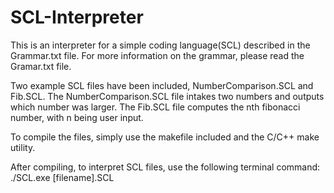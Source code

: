# SCL-Interpreter
This is an interpreter for a simple coding language(SCL) described in the Grammar.txt file. For more information on the grammar, please read the Gramar.txt file.

Two example SCL files have been included, NumberComparison.SCL and Fib.SCL. The NumberComparison.SCL file intakes two numbers and outputs which number was larger. The Fib.SCL file
computes the nth fibonacci number, with n being user input.

To compile the files, simply use the makefile included and the C/C++ make utility.

After compiling, to interpret SCL files, use the following terminal command:
./SCL.exe [filename].SCL
